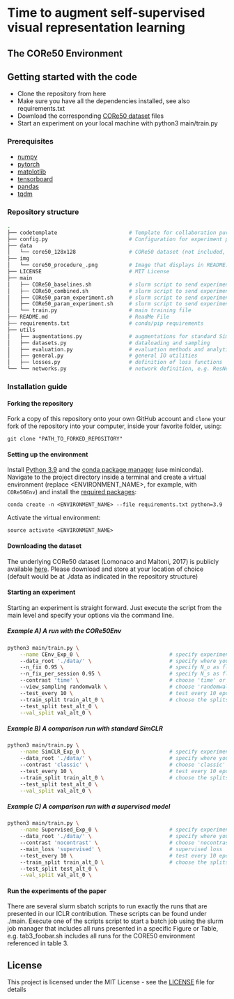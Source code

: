 # Time to augment self-supervised visual representation learning
## The CORe50 Environment


## Getting started with the code

* Clone the repository from here
* Make sure you have all the dependencies installed, see also requirements.txt
* Download the corresponding [CORe50 dataset](http://bias.csr.unibo.it/maltoni/download/core50/core50_128x128.zip) files
* Start an experiment on your local machine with python3 main/train.py

### Prerequisites

* [numpy](http://www.numpy.org/)
* [pytorch](https://www.pytorch.org/)
* [matplotlib](https://matplotlib.org/)
* [tensorboard](https://tensorflow.org/)
* [pandas](https://pandas.pydata.org)
* [tqdm](https://pypi.org/project/tqdm/)




### Repository structure

```bash
.
├── codetemplate                       # Template for collaboration purposes
├── config.py                          # Configuration for experiment parameters
├── data                               
│   └── core50_128x128                 # CORe50 dataset (not included, please download)
├── img
│   └── core50_procedure_.png          # Image that displays in README.md
├── LICENSE                            # MIT License
├── main
│   ├── CORe50_baselines.sh            # slurm script to send experiment to the cluster
│   ├── CORe50_combined.sh             # slurm script to send experiment to the cluster
│   ├── CORe50_param_experiment.sh     # slurm script to send experiment to the cluster
│   ├── CORe50_param_experiment.sh     # slurm script to send experiment to the cluster
│   └── train.py                       # main training file     		                 		    
├── README.md                          # ReadMe File
├── requirements.txt                   # conda/pip requirements
├── utils
│   ├── augmentations.py               # augmentations for standard SimCLR
│   ├── datasets.py                    # dataloading and sampling
│   ├── evaluation.py                  # evaluation methods and analytics
│   ├── general.py                     # general IO utilities
│   ├── losses.py                      # definition of loss functions
└── └── networks.py                    # network definition, e.g. ResNet

```

### Installation guide

#### Forking the repository

Fork a copy of this repository onto your own GitHub account and `clone` your fork of the repository into your computer, inside your favorite folder, using:

`git clone "PATH_TO_FORKED_REPOSITORY"`

#### Setting up the environment

Install [Python 3.9](https://www.python.org/downloads/release/python-395/) and the [conda package manager](https://conda.io/miniconda.html) (use miniconda). Navigate to the project directory inside a terminal and create a virtual environment (replace <ENVIRONMENT_NAME>, for example, with `CORe50Env`) and install the [required packages](requirements.txt):

`conda create -n <ENVIRONMENT_NAME> --file requirements.txt python=3.9`

Activate the virtual environment:

`source activate <ENVIRONMENT_NAME>`


#### Downloading the dataset
The underlying CORe50 dataset (Lomonaco and Maltoni, 2017) is publicly available [here](http://bias.csr.unibo.it/maltoni/download/core50/core50_128x128.zip).
Please download and store at your location of choice (default would be at ./data as indicated in the repository structure)


#### Starting an experiment
Starting an experiment is straight forward. Just execute the script from the main level and specify your options via the command line.

##### Example A) A run with the CORe50Env
```bash
python3 main/train.py \
	--name CEnv_Exp_0 \                             # specify experiment name
	--data_root './data/' \                         # specify where you put the CORe50 dataset
	--n_fix 0.95 \                                  # specify N_o as float probability [0,1]
	--n_fix_per_session 0.95 \                      # specify N_s as float probability [0,1]
	--contrast 'time' \                             # choose 'time' or 'combined' for -TT or TT+
	--view_sampling randomwalk \                    # choose 'randomwalk' or 'uniform'
	--test_every 10 \                               # test every 10 epochs
	--train_split train_alt_0 \                     # choose the splits for cross-validation (k in range(5))
	--test_split test_alt_0 \
	--val_split val_alt_0 \

```

##### Example B) A comparison run with standard SimCLR
```bash
python3 main/train.py \
	--name SimCLR_Exp_0 \                           # specify experiment name
	--data_root './data/' \                         # specify where you put the CORe50 dataset
	--contrast 'classic' \                          # choose 'classic' for SimCLR type contrasts
	--test_every 10 \                               # test every 10 epochs
	--train_split train_alt_0 \                     # choose the splits for cross-validation (k in range(5))
	--test_split test_alt_0 \
	--val_split val_alt_0 \

```

##### Example C) A comparison run with a supervised model
```bash
python3 main/train.py \
	--name Supervised_Exp_0 \                       # specify experiment name
	--data_root './data/' \                         # specify where you put the CORe50 dataset
	--contrast 'nocontrast' \                       # choose 'nocontrast' for supervised experiments
	--main_loss 'supervised' \                      # supervised loss
	--test_every 10 \                               # test every 10 epochs
	--train_split train_alt_0 \                     # choose the splits for cross-validation (k in range(5))
	--test_split test_alt_0 \
	--val_split val_alt_0 \

```

#### Run the experiments of the paper

There are several slurm sbatch scripts to run exactly the runs that are presented in our ICLR contribution. These scripts can be found under ./main.
Execute one of the scripts script to start a batch job using the slurm job manager that includes all runs presented in a specific Figure or Table,
e.g. tab3_foobar.sh includes all runs for the CORE50 environment referenced in table 3.

## License

This project is licensed under the MIT License - see the [LICENSE](LICENSE) file for details
